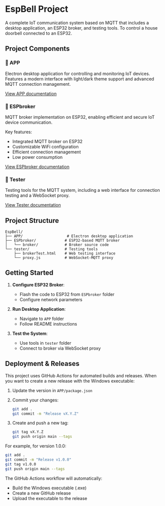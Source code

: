 # EspBell Project

A complete IoT communication system based on MQTT that includes a desktop application, an ESP32 broker, and testing tools. To control a house doorbell connected to an ESP32.

## Project Components

### 📱 APP
Electron desktop application for controlling and monitoring IoT devices. Features a modern interface with light/dark theme support and advanced MQTT connection management.

[View APP documentation](APP/README.md)

### 🔌 ESPbroker
MQTT broker implementation on ESP32, enabling efficient and secure IoT device communication.

Key features:
- Integrated MQTT broker on ESP32
- Customizable WiFi configuration
- Efficient connection management
- Low power consumption

[View ESPbroker documentation](ESPbroker/README.md)

### 🧪 Tester
Testing tools for the MQTT system, including a web interface for connection testing and a WebSocket proxy.

[View Tester documentation](tester/README.md)

## Project Structure

```
EspBell/
├── APP/                    # Electron desktop application
├── ESPbroker/             # ESP32-based MQTT broker
│   └── broker/            # Broker source code
└── tester/                # Testing tools
    ├── brokerTest.html    # Web testing interface
    └── proxy.js           # WebSocket-MQTT proxy
```

## Getting Started

1. **Configure ESP32 Broker**:
   - Flash the code to ESP32 from `ESPbroker` folder
   - Configure network parameters

2. **Run Desktop Application**:
   - Navigate to `APP` folder
   - Follow README instructions

3. **Test the System**:
   - Use tools in `tester` folder
   - Connect to broker via WebSocket proxy

## Deployment & Releases

This project uses GitHub Actions for automated builds and releases. When you want to create a new release with the Windows executable:

1. Update the version in `APP/package.json`
2. Commit your changes:
   ```bash
   git add .
   git commit -m "Release vX.Y.Z"
   ```

3. Create and push a new tag:
   ```bash
   git tag vX.Y.Z
   git push origin main --tags
   ```

For example, for version 1.0.0:
```bash
git add .
git commit -m "Release v1.0.0"
git tag v1.0.0
git push origin main --tags
```

The GitHub Actions workflow will automatically:
- Build the Windows executable (.exe)
- Create a new GitHub release
- Upload the executable to the release





